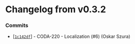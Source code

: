 # Changelog from v0.3.2
### Commits
* [[`1c142df`](http://github.com/coda-it/goappframe/commit/1c142dfda8fc186d80e30696e87a36a7182cb6a7)] - CODA-220 - Localization (#6) (Oskar Szura)